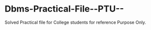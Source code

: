 # Dbms-Practical-File--PTU--
Solved Practical file for College students for reference Purpose Only.
